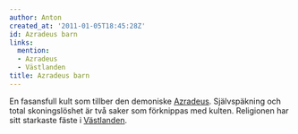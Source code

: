 ```yaml
---
author: Anton
created_at: '2011-01-05T18:45:28Z'
id: Azradeus barn
links:
  mention:
  - Azradeus
  - Västlanden
title: Azradeus barn
---
```


En fasansfull kult som tillber den demoniske [Azradeus]. Självspäkning och total skoningslöshet är
två saker som förknippas med kulten. Religionen har sitt starkaste fäste i [Västlanden].

  [Azradeus]: Azradeus
  [Västlanden]: Västlanden
